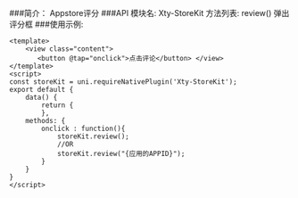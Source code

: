 ###简介：
Appstore评分
###API
模块名: Xty-StoreKit
方法列表:
review() 弹出评分框
###使用示例:
```
<template>
    <view class="content">
       <button @tap="onclick">点击评论</button> </view>
</template>
<script>
const storeKit = uni.requireNativePlugin('Xty-StoreKit');
export default {
    data() {
        return {
        },
    methods: {
        onclick : function(){
            storeKit.review();
            //OR 
            storeKit.review("{应用的APPID}");
        }
    }
}
</script>
```
